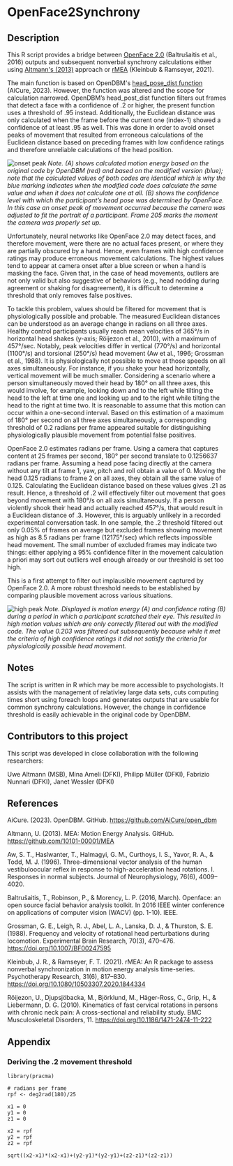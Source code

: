 # OpenFace2Synchrony

## Description

This R script provides a bridge between [OpenFace 2.0](https://github.com/TadasBaltrusaitis/OpenFace) (Baltrušaitis et al., 2016) outputs and subsequent nonverbal synchrony calculations either using [Altmann's (2013)](https://github.com/10101-00001) approach or [rMEA](https://github.com/kleinbub/rMEA) (Kleinbub & Ramseyer, 2021). 

The main function is based on OpenDBM's [head_pose_dist function](https://github.com/AiCure/open_dbm/blob/master/opendbm/dbm_lib/dbm_features/raw_features/movement/head_motion.py) (AiCure, 2023). However, the function was altered and the scope for calculation narrowed. OpenDBM’s head_post_dist function filters out frames that detect a face with a confidence of .2 or higher, the present function uses a threshold of .95 instead. Additionally, the Euclidean distance was only calculated when the frame before the current one (index-1) showed a confidence of at least .95 as well. This was done in order to avoid onset peaks of movement that resulted from erroneous calculations of the Euclidean distance based on preceding frames with low confidence ratings and therefore unreliable calculations of the head position. 

![onset peak](https://github.com/LeonChristidis/OpenFace2Synchrony/assets/39700237/823979ea-b2b4-4b90-8ca5-e823100614ac)
*Note. (A) shows calculated motion energy based on the original code by OpenDBM (red) and based on the modified version (blue); note that the calculated values of both codes are identical which is why the blue marking indicates when the modified code does calculate the same value and when it does not calculate one at all. (B) shows the confidence level with which the participant’s head pose was determined by OpenFace. In this case an onset peak of movement occurred because the camera was adjusted to fit the portrait of a participant. Frame 205 marks the moment the camera was properly set up.*

Unfortunately, neural networks like OpenFace 2.0 may detect faces, and therefore movement, were there are no actual faces present, or where they are partially obscured by a hand. Hence, even frames with high confidence ratings may produce erroneous movement calculations. The highest values tend to appear at camera onset after a blue screen or when a hand is masking the face. Given that, in the case of head movements, outliers are not only valid but also suggestive of behaviors (e.g., head nodding during agreement or shaking for disagreement), it is difficult to determine a threshold that only removes false positives.  

To tackle this problem, values should be filtered for movement that is physiologically possible and probable. The measured Euclidean distances can be understood as an average change in radians on all three axes. Healthy control participants usually reach mean velocities of 365°/s in horizontal head shakes (y-axis; Röijezon et al., 2010), with a maximum of 457°/sec. Notably, peak velocities differ in vertical (770°/s) and horizontal (1100°/s) and torsional (250°/s) head movement (Aw et al., 1996; Grossman et al., 1988).  It is physiologically not possible to move at those speeds on all axes simultaneously. For instance, if you shake your head horizontally, vertical movement will be much smaller. Considering a scenario where a person simultaneously moved their head by 180° on all three axes, this would involve, for example, looking down and to the left while tilting the head to the left at time one and looking up and to the right while tilting the head to the right at time two. It is reasonable to assume that this motion can occur within a one-second interval. Based on this estimation of a maximum of 180° per second on all three axes simultaneously, a corresponding threshold of 0.2 radians per frame appeared suitable for distinguishing physiologically plausible movement from potential false positives.

OpenFace 2.0 estimates radians per frame. Using a camera that captures content at 25 frames per second, 180° per second translate to 0.1256637 radians per frame. Assuming a head pose facing directly at the camera without any tilt at frame 1, yaw, pitch and roll obtain a value of 0. Moving the head 0.125 radians to frame 2 on all axes, they obtain all the same value of 0.125. Calculating the Euclidean distance based on these values gives .21 as result. Hence, a threshold of .2 will effectively filter out movement that goes beyond movement with 180°/s on all axis simultaneously.
If a person violently shook their head and actually reached 457°/s, that would result in a Euclidean distance of .3. However, this is arguably unlikely in a recorded experimental conversation task. In one sample, the .2 threshold filtered out only 0.05% of frames on average but excluded frames showing movement as high as 8.5 radians per frame (12175°/sec) which reflects impossible head movement. The small number of excluded frames may indicate two things: either applying a 95% confidence filter in the movement calculation a priori may sort out outliers well enough already or our threshold is set too high. 

This is a first attempt to filter out implausible movement captured by OpenFace 2.0. A more robust threshold needs to be established by comparing plausible movement across various situations. 

![high peak](https://github.com/LeonChristidis/OpenFace2Synchrony/assets/39700237/42fcd1c7-1586-4430-8d23-60eda71b345a)
*Note. Displayed is motion energy (A) and confidence rating (B) during a period in which a participant scratched their  eye. This resulted in high motion values which are only correctly filtered out with the modified code. The value 0.203 was filtered out subsequently because while it met the criteria of high confidence ratings it did not satisfy the criteria for physiologically possible head movement.*

## Notes

The script is written in R which may be more accessible to psychologists. It assists with the management of relativley large data sets, cuts computing times short using foreach loops and generates outputs that are usable for common synchrony calculations. However, the change in confidence threshold is easily achievable in the original code by OpenDBM.

## Contributors to this project

This script was developed in close collaboration with the following researchers:

Uwe Altmann (MSB), Mina Ameli (DFKI), Philipp Müller (DFKI), Fabrizio Nunnari (DFKI), Janet Wessler (DFKI)

## References

AiCure. (2023). OpenDBM. GitHub. https://github.com/AiCure/open_dbm

Altmann, U. (2013). MEA: Motion Energy Analysis. GitHub. https://github.com/10101-00001/MEA

Aw, S. T., Haslwanter, T., Halmagyi, G. M., Curthoys, I. S., Yavor, R. A., & Todd, M. J. (1996). Three-dimensional vector analysis of the human vestibuloocular reflex in response to high-acceleration head rotations. I. Responses in normal subjects. Journal of Neurophysiology, 76(6), 4009–4020.

Baltrušaitis, T., Robinson, P., & Morency, L. P. (2016, March). Openface: an open source facial behavior analysis toolkit. In 2016 IEEE winter conference on applications of computer vision (WACV) (pp. 1-10). IEEE.

Grossman, G. E., Leigh, R. J., Abel, L. A., Lanska, D. J., & Thurston, S. E. (1988). Frequency and velocity of rotational head perturbations during locomotion. Experimental Brain Research, 70(3), 470–476. https://doi.org/10.1007/BF00247595

Kleinbub, J. R., & Ramseyer, F. T. (2021). rMEA: An R package to assess nonverbal synchronization in motion energy analysis time-series. Psychotherapy Research, 31(6), 817–830. https://doi.org/10.1080/10503307.2020.1844334

Röijezon, U., Djupsjöbacka, M., Björklund, M., Häger-Ross, C., Grip, H., & Liebermann, D. G. (2010). Kinematics of fast cervical rotations in persons with chronic neck pain: A cross-sectional and reliability study. BMC Musculoskeletal Disorders, 11. https://doi.org/10.1186/1471-2474-11-222

## Appendix

### Deriving the .2 movement threshold
```
library(pracma)

# radians per frame
rpf <- deg2rad(180)/25

x1 = 0
y1 = 0
z1 = 0

x2 = rpf
y2 = rpf
z2 = rpf

sqrt((x2-x1)*(x2-x1)+(y2-y1)*(y2-y1)+(z2-z1)*(z2-z1))

```

